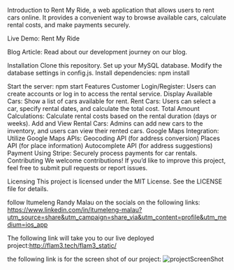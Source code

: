 Introduction to
Rent My Ride, a web application that allows users to rent cars online. It provides a convenient way to browse available cars, calculate rental costs, and make payments securely.

Live Demo: Rent My Ride 


Blog Article: Read about our development journey on our blog.


Installation
Clone this repository.
Set up your MySQL database. Modify the database settings in config.js.
Install dependencies:
npm install

Start the server:
npm start
Features
Customer Login/Register:
Users can create accounts or log in to access the rental service.
Display Available Cars:
Show a list of cars available for rent.
Rent Cars:
Users can select a car, specify rental dates, and calculate the total cost.
Total Amount Calculations:
Calculate rental costs based on the rental duration (days or weeks).
Add and View Rental Cars:
Admins can add new cars to the inventory, and users can view their rented cars.
Google Maps Integration:
Utilize Google Maps APIs:
Geocoding API (for address conversion)
Places API (for place information)
Autocomplete API (for address suggestions)
Payment Using Stripe:
Securely process payments for car rentals.
Contributing
We welcome contributions! If you’d like to improve this project, feel free to submit pull requests or report issues.

Licensing
This project is licensed under the MIT License. See the LICENSE file for details.

follow Itumeleng Randy Malau on the socials on the following links:
https://www.linkedin.com/in/itumeleng-malau?utm_source=share&utm_campaign=share_via&utm_content=profile&utm_medium=ios_app

The following link will take you to our live deployed project:http://flam3.tech/flam3_static/

the following link is for the screen shot of our project:
![projectScreenShot](https://github.com/ItumelengRandyMalau/portfolio_project/assets/133719646/41673d5b-be4d-4f25-9aff-b06f7c066e96)

